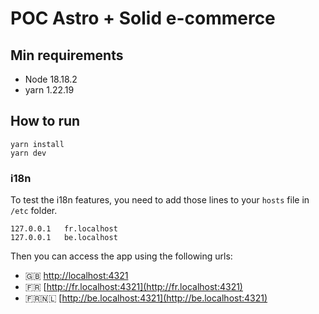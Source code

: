 # POC Astro + Solid e-commerce

## Min requirements

- Node 18.18.2
- yarn 1.22.19

## How to run

```
yarn install
yarn dev
```

### i18n

To test the i18n features, you need to add those lines to your `hosts` file in `/etc` folder.

```
127.0.0.1   fr.localhost
127.0.0.1   be.localhost
```

Then you can access the app using the following urls:

- 🇬🇧 [http://localhost:4321](http://localhost:4321)
- 🇫🇷 [http://fr.localhost:4321](http://fr.localhost:4321)
- 🇫🇷🇳🇱 [http://be.localhost:4321](http://be.localhost:4321)
